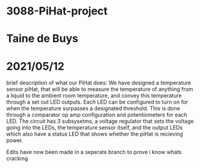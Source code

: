 # 3088-PiHat-project
# Taine de Buys
# 2021/05/12

brief description of what our PiHat does: 
We have designed a temperature sensor piHat, that will be able to measure the temperature of anything from a liquid to the ambient room temperature, and convey this temperature through a set out LED outputs. Each LED can be configured to turn on for when the temperature surpasses a designated threshold. This is done through a comparator op amp configuration and potentiometers for each LED. The circuit has 3 subsysetms, a voltage regulator that sets the voltage going into the LEDs, the temperature sensor itself, and the output LEDs which also have a status LED that shows whether the piHat is recieving power. 

Edits have now been made in a seperate branch to prove i know whats cracking 
